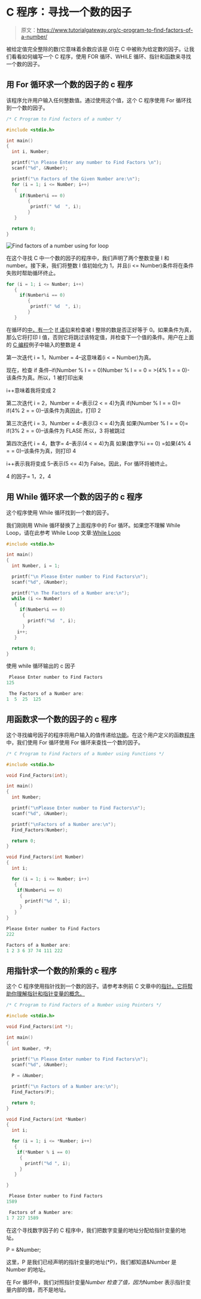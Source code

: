 # C 程序：寻找一个数的因子

> 原文：<https://www.tutorialgateway.org/c-program-to-find-factors-of-a-number/>

被给定值完全整除的数(它意味着余数应该是 0)在 C 中被称为给定数的因子。让我们看看如何编写一个 C 程序，使用 FOR 循环、WHILE 循环、指针和函数来寻找一个数的因子。

## 用 For 循环求一个数的因子的 c 程序

该程序允许用户输入任何整数值。通过使用这个值，这个 C 程序使用 For 循环找到一个数的因子。

```c
/* C Program to Find factors of a number */

#include <stdio.h>

int main()
{
  int i, Number; 

  printf("\n Please Enter any number to Find Factors \n");
  scanf("%d", &Number);

  printf("\n Factors of the Given Number are:\n");
  for (i = 1; i <= Number; i++)
   {
     if(Number%i == 0)
        {
		 printf(" %d  ", i);
		}
   }

  return 0;
}
```

![Find factors of a number using for loop](img/750d13849dbdb14f4101e5a66495fde4.png)

在这个寻找 C 中一个数的因子的程序中，我们声明了两个整数变量 I 和 number。接下来，我们将整数 I 值初始化为 1，并且(i <= Number)条件将在条件失败时帮助循环终止。

```c
for (i = 1; i <= Number; i++)
   {
     if(Number%i == 0)
        {
		 printf(" %d  ", i);
		}
   }
```

在循环的[中，有一个](https://www.tutorialgateway.org/for-loop-in-c-programming/) [If 语句](https://www.tutorialgateway.org/if-statement-in-c/)来检查被 I 整除的数是否正好等于 0。如果条件为真，那么它将打印 I 值，否则它将跳过该特定值，并检查下一个值的条件。用户在上面的 [C 编程](https://www.tutorialgateway.org/c-programming/)例子中输入的整数是 4

第一次迭代
i = 1，Number = 4–这意味着(i < = Number)为真。

现在，检查 if 条件–if(Number % I = = 0)Number % I = = 0 = >(4% 1 = = 0)-该条件为真。所以，1 被打印出来

i++意味着我将变成 2

第二次迭代
i = 2，Number = 4–表示(2 < = 4)为真
if(Number % I = = 0)= if(4% 2 = = 0)–该条件为真因此，打印 2

第三次迭代
i = 3，Number = 4–表示(3 < = 4)为真
如果(Number % I = = 0)= if(3% 2 = = 0)–该条件为 FLASE 所以，3 将被跳过

第四次迭代
i = 4，数字= 4–表示(4 < = 4)为真
如果(数字%i == 0) =如果(4% 4 = = 0)–该条件为真，则打印 4

i++表示我将变成 5–表示(5 <= 4)为 False。因此，For 循环将被终止。

4 的因子= 1，2，4

## 用 While 循环求一个数的因子的 c 程序

这个程序使用 While 循环找到一个数的因子。

我们刚刚用 While 循环替换了上面程序中的 For 循环。如果您不理解 While Loop，请在此参考 While Loop 文章:[While Loop](https://www.tutorialgateway.org/while-loop-in-c/ "C While Loop")

```c
#include <stdio.h>

int main()
{
  int Number, i = 1; 

  printf("\n Please Enter number to Find Factors\n");
  scanf("%d", &Number);

  printf("\n The Factors of a Number are:\n");
  while (i <= Number)
   {
     if(Number%i == 0)
      {
        printf("%d  ", i);  
      }
    i++;
   }

  return 0;
}
```

使用 while 循环输出的 c 因子

```c
 Please Enter number to Find Factors
125

 The Factors of a Number are:
1  5  25  125 
```

## 用函数求一个数的因子的 c 程序

这个寻找编号因子的程序将用户输入的值传递给[功能](https://www.tutorialgateway.org/functions-in-c/)。在这个用户定义的函数[程序](https://www.tutorialgateway.org/c-programming-examples/)中，我们使用 For 循环使用 For 循环来查找一个数的因子。

```c
/* C Program to Find Factors of a Number using Functions */

#include <stdio.h>

void Find_Factors(int);  

int main()
{
  int Number; 

  printf("\nPlease Enter number to Find Factors\n");
  scanf("%d", &Number);

  printf("\nFactors of a Number are:\n");
  Find_Factors(Number); 

  return 0;
}

void Find_Factors(int Number)
{ 
  int i; 

  for (i = 1; i <= Number; i++)
   {
    if(Number%i == 0)
     {
       printf("%d ", i);
     } 
   }
}
```

```c
Please Enter number to Find Factors
222

Factors of a Number are:
1 2 3 6 37 74 111 222 
```

## 用指针求一个数的阶乘的 c 程序

这个 C 程序使用指针找到一个数的因子。请参考本例前 C 文章中的[指针。它将帮助你理解指针和指针变量的概念。](https://www.tutorialgateway.org/pointers-in-c/ "Pointers")

```c
/* C Program to Find Factors of a Number using Pointers */

#include <stdio.h>

void Find_Factors(int *);  

int main()
{
  int Number, *P; 

  printf("\n Please Enter number to Find Factors\n");
  scanf("%d", &Number);

  P = &Number;

  printf("\n Factors of a Number are:\n");
  Find_Factors(P); 

  return 0;
}

void Find_Factors(int *Number)
{ 
  int i; 

  for (i = 1; i <= *Number; i++)
   {
    if(*Number % i == 0)
     {
       printf("%d ", i);		
     }
   }

}
```

```c
 Please Enter number to Find Factors
1589

 Factors of a Number are:
1 7 227 1589 
```

在这个寻找数字因子的 C 程序中，我们把数字变量的地址分配给指针变量的地址。

P = &Number;

这里，P 是我们已经声明的指针变量的地址(*P)，我们都知道&Number 是 Number 的地址。

在 For 循环中，我们对照指针变量*Number 检查了值，因为*Number 表示指针变量内部的值，而不是地址。